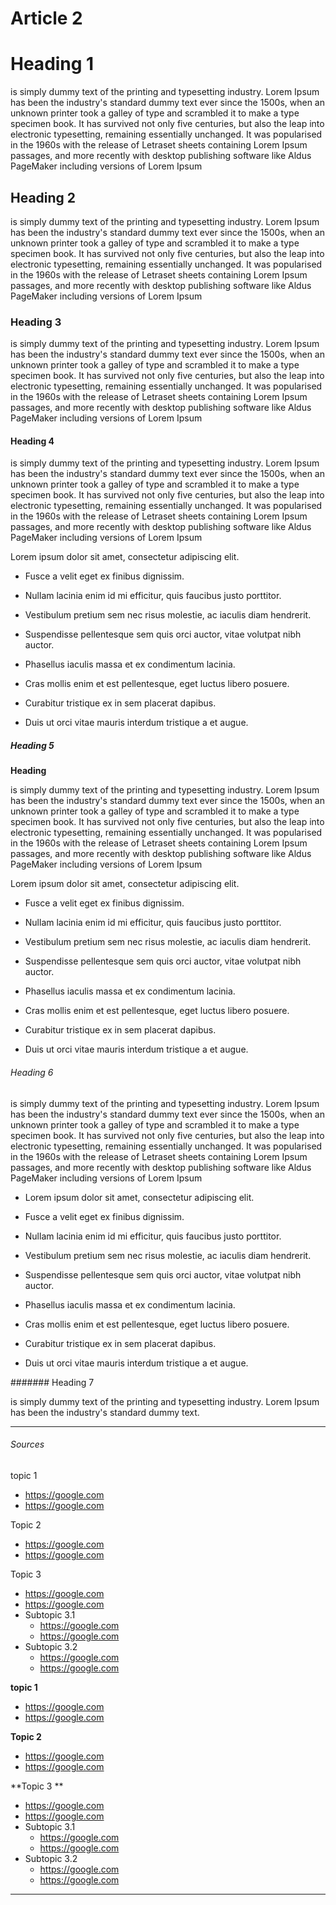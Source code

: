 # Article 2

# Heading 1

is simply dummy text of the printing and typesetting industry. Lorem Ipsum has been the industry's standard dummy text ever since the 1500s, when an unknown printer took a galley of type and scrambled it to make a type specimen book. It has survived not only five centuries, but also the leap into electronic typesetting, remaining essentially unchanged. It was popularised in the 1960s with the release of Letraset sheets containing Lorem Ipsum passages, and more recently with desktop publishing software like Aldus PageMaker including versions of Lorem Ipsum

## Heading 2

is simply dummy text of the printing and typesetting industry. Lorem Ipsum has been the industry's standard dummy text ever since the 1500s, when an unknown printer took a galley of type and scrambled it to make a type specimen book. It has survived not only five centuries, but also the leap into electronic typesetting, remaining essentially unchanged. It was popularised in the 1960s with the release of Letraset sheets containing Lorem Ipsum passages, and more recently with desktop publishing software like Aldus PageMaker including versions of Lorem Ipsum

### Heading 3

is simply dummy text of the printing and typesetting industry. Lorem Ipsum has been the industry's standard dummy text ever since the 1500s, when an unknown printer took a galley of type and scrambled it to make a type specimen book. It has survived not only five centuries, but also the leap into electronic typesetting, remaining essentially unchanged. It was popularised in the 1960s with the release of Letraset sheets containing Lorem Ipsum passages, and more recently with desktop publishing software like Aldus PageMaker including versions of Lorem Ipsum

#### Heading 4

is simply dummy text of the printing and typesetting industry. Lorem Ipsum has been the industry's standard dummy text ever since the 1500s, when an unknown printer took a galley of type and scrambled it to make a type specimen book. It has survived not only five centuries, but also the leap into electronic typesetting, remaining essentially unchanged. It was popularised in the 1960s with the release of Letraset sheets containing Lorem Ipsum passages, and more recently with desktop publishing software like Aldus PageMaker including versions of Lorem Ipsum

Lorem ipsum dolor sit amet, consectetur adipiscing elit.

* Fusce a velit eget ex finibus dignissim.

* Nullam lacinia enim id mi efficitur, quis faucibus justo porttitor.

* Vestibulum pretium sem nec risus molestie, ac iaculis diam hendrerit.

* Suspendisse pellentesque sem quis orci auctor, vitae volutpat nibh auctor.

* Phasellus iaculis massa et ex condimentum lacinia.

* Cras mollis enim et est pellentesque, eget luctus libero posuere.

* Curabitur tristique ex in sem placerat dapibus.

* Duis ut orci vitae mauris interdum tristique a et augue.

##### Heading 5

**Heading**

is simply dummy text of the printing and typesetting industry. Lorem Ipsum has been the industry's standard dummy text ever since the 1500s, when an unknown printer took a galley of type and scrambled it to make a type specimen book. It has survived not only five centuries, but also the leap into electronic typesetting, remaining essentially unchanged. It was popularised in the 1960s with the release of Letraset sheets containing Lorem Ipsum passages, and more recently with desktop publishing software like Aldus PageMaker including versions of Lorem Ipsum

Lorem ipsum dolor sit amet, consectetur adipiscing elit.

* Fusce a velit eget ex finibus dignissim.

* Nullam lacinia enim id mi efficitur, quis faucibus justo porttitor.

* Vestibulum pretium sem nec risus molestie, ac iaculis diam hendrerit.

* Suspendisse pellentesque sem quis orci auctor, vitae volutpat nibh auctor.

* Phasellus iaculis massa et ex condimentum lacinia.

* Cras mollis enim et est pellentesque, eget luctus libero posuere.

* Curabitur tristique ex in sem placerat dapibus.

* Duis ut orci vitae mauris interdum tristique a et augue.

###### Heading 6

is simply dummy text of the printing and typesetting industry. Lorem Ipsum has been the industry's standard dummy text ever since the 1500s, when an unknown printer took a galley of type and scrambled it to make a type specimen book. It has survived not only five centuries, but also the leap into electronic typesetting, remaining essentially unchanged. It was popularised in the 1960s with the release of Letraset sheets containing Lorem Ipsum passages, and more recently with desktop publishing software like Aldus PageMaker including versions of Lorem Ipsum

* Lorem ipsum dolor sit amet, consectetur adipiscing elit.
* Fusce a velit eget ex finibus dignissim.

* Nullam lacinia enim id mi efficitur, quis faucibus justo porttitor.

* Vestibulum pretium sem nec risus molestie, ac iaculis diam hendrerit.

* Suspendisse pellentesque sem quis orci auctor, vitae volutpat nibh auctor.

* Phasellus iaculis massa et ex condimentum lacinia.

* Cras mollis enim et est pellentesque, eget luctus libero posuere.

* Curabitur tristique ex in sem placerat dapibus.

* Duis ut orci vitae mauris interdum tristique a et augue.

\#\#\#\#\#\#\# Heading 7

is simply dummy text of the printing and typesetting industry. Lorem Ipsum has been the industry's standard dummy text.



 

---

###### Sources

topic 1

* https://google.com
* https://google.com

Topic 2

* https://google.com
* https://google.com

Topic 3 

* https://google.com
* https://google.com
* Subtopic 3.1
  * https://google.com
  * https://google.com
* Subtopic 3.2
  * https://google.com
  * https://google.com





**topic 1**

* https://google.com
* https://google.com

**Topic 2**

* https://google.com
* https://google.com

**Topic 3 **

* https://google.com
* https://google.com
* Subtopic 3.1
  * https://google.com
  * https://google.com
* Subtopic 3.2
  * https://google.com
  * https://google.com





---





